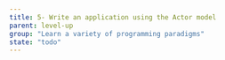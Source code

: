 ```yaml
---
title: 5- Write an application using the Actor model
parent: level-up
group: "Learn a variety of programming paradigms"
state: "todo"
---
```

